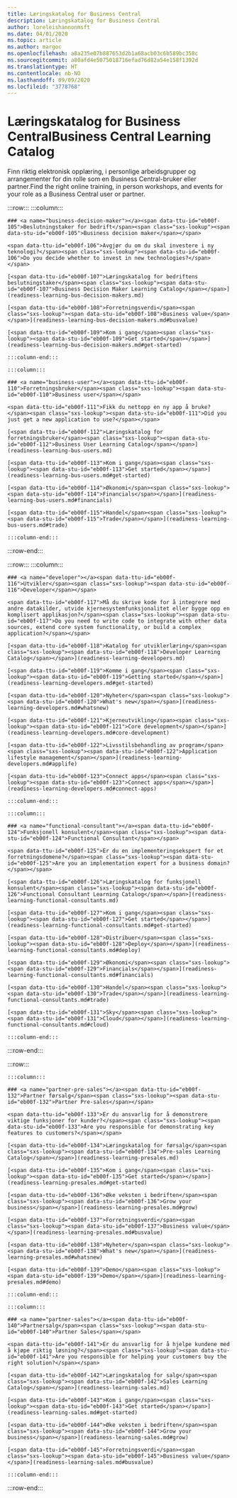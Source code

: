 ```yaml
---
title: Læringskatalog for Business Central
description: Læringskatalog for Business Central
author: loreleishannonmsft
ms.date: 04/01/2020
ms.topic: article
ms.author: margoc
ms.openlocfilehash: a8a235e07b887653d2b1a68acb03c6b589bc358c
ms.sourcegitcommit: a80afd4e5075018716efad76d82a54e158f1392d
ms.translationtype: HT
ms.contentlocale: nb-NO
ms.lasthandoff: 09/09/2020
ms.locfileid: "3778768"
---
```

# <a name="business-central-learning-catalog"></a><span data-ttu-id="eb00f-103">Læringskatalog for Business Central</span><span class="sxs-lookup"><span data-stu-id="eb00f-103">Business Central Learning Catalog</span></span>
<span data-ttu-id="eb00f-104">Finn riktig elektronisk opplæring, i personlige arbeidsgrupper og arrangementer for din rolle som en Business Central-bruker eller partner.</span><span class="sxs-lookup"><span data-stu-id="eb00f-104">Find the right online training, in person workshops, and events for your role as a Business Central user or partner.</span></span>

:::row:::
    :::column:::

    ### <a name="business-decision-maker"></a><span data-ttu-id="eb00f-105">Beslutningstaker for bedrift</span><span class="sxs-lookup"><span data-stu-id="eb00f-105">Business decision maker</span></span>

    <span data-ttu-id="eb00f-106">Avgjør du om du skal investere i ny teknologi?</span><span class="sxs-lookup"><span data-stu-id="eb00f-106">Do you decide whether to invest in new technologies?</span></span> 

    [<span data-ttu-id="eb00f-107">Læringskatalog for bedriftens beslutningstaker</span><span class="sxs-lookup"><span data-stu-id="eb00f-107">Business Decision Maker Learning Catalog</span></span>](readiness-learning-bus-decision-makers.md)

    [<span data-ttu-id="eb00f-108">Forretningsverdi</span><span class="sxs-lookup"><span data-stu-id="eb00f-108">Business value</span></span>](readiness-learning-bus-decision-makers.md#busvalue)

    [<span data-ttu-id="eb00f-109">Kom i gang</span><span class="sxs-lookup"><span data-stu-id="eb00f-109">Get started</span></span>](readiness-learning-bus-decision-makers.md#get-started)

    :::column-end:::

    :::column:::

    ### <a name="business-user"></a><span data-ttu-id="eb00f-110">Forretningsbruker</span><span class="sxs-lookup"><span data-stu-id="eb00f-110">Business user</span></span>

    <span data-ttu-id="eb00f-111">Fikk du nettopp en ny app å bruke?</span><span class="sxs-lookup"><span data-stu-id="eb00f-111">Did you just get a new application to use?</span></span> 

    [<span data-ttu-id="eb00f-112">Læringskatalog for forretningsbruker</span><span class="sxs-lookup"><span data-stu-id="eb00f-112">Business User Learning Catalog</span></span>](readiness-learning-bus-users.md)

    [<span data-ttu-id="eb00f-113">Kom i gang</span><span class="sxs-lookup"><span data-stu-id="eb00f-113">Get started</span></span>](readiness-learning-bus-users.md#get-started)

    [<span data-ttu-id="eb00f-114">Økonomi</span><span class="sxs-lookup"><span data-stu-id="eb00f-114">Financials</span></span>](readiness-learning-bus-users.md#financials)

    [<span data-ttu-id="eb00f-115">Handel</span><span class="sxs-lookup"><span data-stu-id="eb00f-115">Trade</span></span>](readiness-learning-bus-users.md#trade)

    :::column-end:::

:::row-end:::

:::row:::
    :::column:::

    ### <a name="developer"></a><span data-ttu-id="eb00f-116">Utvikler</span><span class="sxs-lookup"><span data-stu-id="eb00f-116">Developer</span></span>

    <span data-ttu-id="eb00f-117">Må du skrive kode for å integrere med andre datakilder, utvide kjernesystemfunksjonalitet eller bygge opp en komplisert applikasjon?</span><span class="sxs-lookup"><span data-stu-id="eb00f-117">Do you need to write code to integrate with other data sources, extend core system functionality, or build a complex application?</span></span>

    [<span data-ttu-id="eb00f-118">Katalog for utviklerlæring</span><span class="sxs-lookup"><span data-stu-id="eb00f-118">Developer Learning Catalog</span></span>](readiness-learning-developers.md)

    [<span data-ttu-id="eb00f-119">Komme i gang</span><span class="sxs-lookup"><span data-stu-id="eb00f-119">Getting started</span></span>](readiness-learning-developers.md#get-started)

    [<span data-ttu-id="eb00f-120">Nyheter</span><span class="sxs-lookup"><span data-stu-id="eb00f-120">What's new</span></span>](readiness-learning-developers.md#whatsnew)

    [<span data-ttu-id="eb00f-121">Kjerneutvikling</span><span class="sxs-lookup"><span data-stu-id="eb00f-121">Core development</span></span>](readiness-learning-developers.md#core-development)

    [<span data-ttu-id="eb00f-122">Livsstilsbehandling av program</span><span class="sxs-lookup"><span data-stu-id="eb00f-122">Application lifestyle management</span></span>](readiness-learning-developers.md#applife)

    [<span data-ttu-id="eb00f-123">Connect apps</span><span class="sxs-lookup"><span data-stu-id="eb00f-123">Connect apps</span></span>](readiness-learning-developers.md#connect-apps)

    :::column-end:::

    :::column:::

    ### <a name="functional-consultant"></a><span data-ttu-id="eb00f-124">Funksjonell konsulent</span><span class="sxs-lookup"><span data-stu-id="eb00f-124">Functional Consultant</span></span>
    
    <span data-ttu-id="eb00f-125">Er du en implementeringsekspert for et forretningsdomene?</span><span class="sxs-lookup"><span data-stu-id="eb00f-125">Are you an implementation expert for a business domain?</span></span> 

    [<span data-ttu-id="eb00f-126">Læringskatalog for funksjonell konsulent</span><span class="sxs-lookup"><span data-stu-id="eb00f-126">Functional Consultant Learning Catalog</span></span>](readiness-learning-functional-consultants.md)

    [<span data-ttu-id="eb00f-127">Kom i gang</span><span class="sxs-lookup"><span data-stu-id="eb00f-127">Get started</span></span>](readiness-learning-functional-consultants.md#get-started)

    [<span data-ttu-id="eb00f-128">Distribuer</span><span class="sxs-lookup"><span data-stu-id="eb00f-128">Deploy</span></span>](readiness-learning-functional-consultants.md#deploy)

    [<span data-ttu-id="eb00f-129">Økonomi</span><span class="sxs-lookup"><span data-stu-id="eb00f-129">Financials</span></span>](readiness-learning-functional-consultants.md#financials)

    [<span data-ttu-id="eb00f-130">Handel</span><span class="sxs-lookup"><span data-stu-id="eb00f-130">Trade</span></span>](readiness-learning-functional-consultants.md#trade)

    [<span data-ttu-id="eb00f-131">Sky</span><span class="sxs-lookup"><span data-stu-id="eb00f-131">Cloud</span></span>](readiness-learning-functional-consultants.md#cloud)

    :::column-end:::

:::row-end:::

:::row:::

    :::column:::

    ### <a name="partner-pre-sales"></a><span data-ttu-id="eb00f-132">Partner førsalg</span><span class="sxs-lookup"><span data-stu-id="eb00f-132">Partner Pre-sales</span></span>

    <span data-ttu-id="eb00f-133">Er du ansvarlig for å demonstrere viktige funksjoner for kunder?</span><span class="sxs-lookup"><span data-stu-id="eb00f-133">Are you responsible for demonstrating key features to customers?</span></span> 

    [<span data-ttu-id="eb00f-134">Læringskatalog for førsalg</span><span class="sxs-lookup"><span data-stu-id="eb00f-134">Pre-sales Learning Catalog</span></span>](readiness-learning-presales.md)

    [<span data-ttu-id="eb00f-135">Kom i gang</span><span class="sxs-lookup"><span data-stu-id="eb00f-135">Get started</span></span>](readiness-learning-presales.md#get-started)

    [<span data-ttu-id="eb00f-136">Øke veksten i bedriften</span><span class="sxs-lookup"><span data-stu-id="eb00f-136">Grow your business</span></span>](readiness-learning-presales.md#grow)

    [<span data-ttu-id="eb00f-137">Forretningsverdi</span><span class="sxs-lookup"><span data-stu-id="eb00f-137">Business value</span></span>](readiness-learning-presales.md#busvalue)

    [<span data-ttu-id="eb00f-138">Nyheter</span><span class="sxs-lookup"><span data-stu-id="eb00f-138">What's new</span></span>](readiness-learning-presales.md#whatsnew)

    [<span data-ttu-id="eb00f-139">Demo</span><span class="sxs-lookup"><span data-stu-id="eb00f-139">Demo</span></span>](readiness-learning-presales.md#demo)

    :::column-end:::

    :::column:::

    ### <a name="partner-sales"></a><span data-ttu-id="eb00f-140">Partnersalg</span><span class="sxs-lookup"><span data-stu-id="eb00f-140">Partner Sales</span></span>

    <span data-ttu-id="eb00f-141">Er du ansvarlig for å hjelpe kundene med å kjøpe riktig løsning?</span><span class="sxs-lookup"><span data-stu-id="eb00f-141">Are you responsible for helping your customers buy the right solution?</span></span> 

    [<span data-ttu-id="eb00f-142">Læringskatalog for salg</span><span class="sxs-lookup"><span data-stu-id="eb00f-142">Sales Learning Catalog</span></span>](readiness-learning-sales.md)

    [<span data-ttu-id="eb00f-143">Kom i gang</span><span class="sxs-lookup"><span data-stu-id="eb00f-143">Get started</span></span>](readiness-learning-sales.md#get-started)

    [<span data-ttu-id="eb00f-144">Øke veksten i bedriften</span><span class="sxs-lookup"><span data-stu-id="eb00f-144">Grow your business</span></span>](readiness-learning-sales.md#grow)

    [<span data-ttu-id="eb00f-145">Forretningsverdi</span><span class="sxs-lookup"><span data-stu-id="eb00f-145">Business value</span></span>](readiness-learning-sales.md#busvalue)

    :::column-end:::

:::row-end:::
